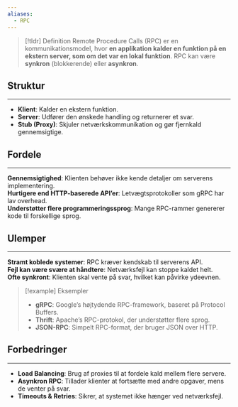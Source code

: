 ```yaml
---
aliases:
  - RPC
---
```


>[!tldr] Definition
Remote Procedure Calls (RPC) er en kommunikationsmodel, hvor **en applikation kalder en funktion på en ekstern server, som om det var en lokal funktion**. RPC kan være **synkron** (blokkerende) eller **asynkron**.

## Struktur
---
- **Klient**: Kalder en ekstern funktion.  
- **Server**: Udfører den ønskede handling og returnerer et svar.  
- **Stub (Proxy)**: Skjuler netværkskommunikation og gør fjernkald gennemsigtige.  

## Fordele
---
**Gennemsigtighed**: Klienten behøver ikke kende detaljer om serverens implementering.  
**Hurtigere end HTTP-baserede API’er**: Letvægtsprotokoller som gRPC har lav overhead.  
**Understøtter flere programmeringssprog**: Mange RPC-rammer genererer kode til forskellige sprog.  

## Ulemper
---
**Stramt koblede systemer**: RPC kræver kendskab til serverens API.  
**Fejl kan være svære at håndtere**: Netværksfejl kan stoppe kaldet helt.  
**Ofte synkront**: Klienten skal vente på svar, hvilket kan påvirke ydeevnen.  

>[!example] Eksempler
>- **gRPC**: Google’s højtydende RPC-framework, baseret på Protocol Buffers.  
>- **Thrift**: Apache’s RPC-protokol, der understøtter flere sprog.  
>- **JSON-RPC**: Simpelt RPC-format, der bruger JSON over HTTP.  

## Forbedringer
---
- **Load Balancing**: Brug af proxies til at fordele kald mellem flere servere.  
- **Asynkron RPC**: Tillader klienter at fortsætte med andre opgaver, mens de venter på svar.  
- **Timeouts & Retries**: Sikrer, at systemet ikke hænger ved netværksfejl.  

